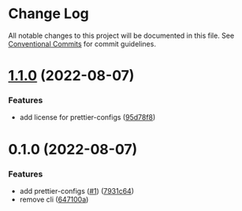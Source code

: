 # Change Log

All notable changes to this project will be documented in this file.
See [Conventional Commits](https://conventionalcommits.org) for commit guidelines.

# [1.1.0](https://github.com/Notekunn/lint/compare/@notekunn/prettier-configs@0.1.0...@notekunn/prettier-configs@1.1.0) (2022-08-07)


### Features

* add license for prettier-configs ([95d78f8](https://github.com/Notekunn/lint/commit/95d78f89e24a8a1b1c84d8223f5247c43461c24f))





# 0.1.0 (2022-08-07)


### Features

* add prettier-configs ([#1](https://github.com/Notekunn/lint/issues/1)) ([7931c64](https://github.com/Notekunn/lint/commit/7931c6422f4b76d54e8c263ba6d7a2edd301587c))
* remove cli ([647100a](https://github.com/Notekunn/lint/commit/647100a902f3e9155d7616770e97de543b150f38))
